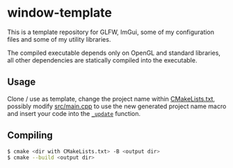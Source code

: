 # window-template
This is a template repository for GLFW, ImGui, some of my configuration files and some of my utility libraries.

The compiled executable depends only on OpenGL and standard libraries, all other dependencies are statically compiled into the executable.

## Usage

Clone / use as template, change the project name within [CMakeLists.txt](CMakeLists.txt), possibly modify [src/main.cpp](src/main.cpp) to use the new generated project name macro and insert your code into the [`_update`](src/main.cpp#L18) function.

## Compiling

```sh
$ cmake <dir with CMakeLists.txt> -B <output dir>
$ cmake --build <output dir>
```
